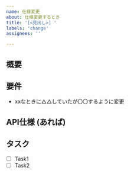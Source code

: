 ```yaml
---
name: 仕様変更
about: 仕様変更するとき
title: '[<見出し>] '
labels: 'change'
assignees: ''

---
```


## 概要

## 要件
- xxなときに△△していたが〇〇するように変更

## API仕様 (あれば)

## タスク
- [ ] Task1
- [ ] Task2
